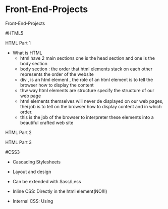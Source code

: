 # Front-End-Projects
Front-End-Projects

#HTML5

HTML Part 1
  
  - What is HTML 
      - html have 2 main sections one is the head section and one is the body section 
      - body section : the order that html elements stack on each other represents the order of the website 
      - div , is an html element , the role of an html element is to tell the browser how to display the content 
      - thw way html elements are structure specify the structure of our web page 
      - html elements themselves will never de displayed on our web pages, thei job is to tell on the browser 
        how to display content and in which order.
      - this is the job of the browser to interpreter these elements into a beautiful crafted web site 



HTML Part 2

HTML Part 3


#CSS3

- Cascading Stylesheets
- Layout and design
- Can be extended with Sass/Less

- Inline  CSS: Directly in the html element(NO!!!)
- Internal CSS: Using <style> tags within a single document
- External CSS: Linking an external .css file
  
- CSS Selectors : 
   - a { background-color: yellow; }
   - { === declaration start
   - a === selector
   - background-color === property
   - yellow === value
   - ; === declaration separator
   - } === declaration end
   - with this way will aplly this style in all links everywhere if you want to target a cerain link you could use a class or an id

 - Colors in CSS
    - Color Names
    - HTML5 Color names
    - Hexadecimal
    - RGB
  
    - body {
        color:red;
        background:coral
      }
  
    - h1 {
        color:#00ff00;
      }
  
    - p {
        color: rgb(0,0,255)
      }
  
  - Box Model
  
    - ![Στιγμιότυπο οθόνης (26)](https://user-images.githubusercontent.com/22882822/207412010-aecfec99-f17c-437d-8e4f-b2db135c88b6.png)
  
    - Margin Padding
    
      - p {
            margin-top:5px;
            margin-bottom:5px;
            margin-right:10px;
            margin-left:10px;
        }
      - p {
            margin:5px 10px 5px 10px
        }
      - p {
            margin:5px 10px;
        }
        
    - Positioning in CSS
      - Static
      - Relative
      - Absolute
      - Fixed
      - Initial
      - Inherit
- Position - Relative/Absolute example
  
      .p-box{
        width: 800px;
        height: 500px;
        border: 1px solid #000;
        margin-top: 10px;
        position: relative;
      }

      .p-box h1{
        position: absolute;
        top: 40px;
      }

      .p-box h2{
        position: absolute;
        top: 100px;
      }
  
  - Position - Fixed/Example
        Used for something which i want to see on the scrolling of the page
      .fix-me{
          position:fixed;
          top: 400px;
      }

  
  
  
  
  
  
  
  
  
  
  
  
  
  
  
  
  
  
  
  
  
  
  
  
  
  
  
  
  
  
  
  
  
  
  
  
  
  
  
  
  
  
  
  # Redux Typescript Udemy
  
  - Local State : 
        - State that belongs to a single component
        - E.g listening to user input in an input field; toggling a "show more" details field
        - Should be managed component-inernal with useState() / useReducer()
  
  - Cross Component State :
        - State that affects multiple components
        - E.g open/close state of a modal overlay
        - Requires "prop chains" / "prop drilling"
  
  - App-Wide State
        - State that affects the entire app (most / all components)
        - E.g user authentication status

  - What is "Redux"?
    - A state management for cross-component or app-wide state
  
  - Core Redux Concepts 
    - Central Data (State) Store
    - Component set up subscriptions to Data Store, get a slice of redux store and use it
    - Reducer Function Mutates(=changes) the store data
    - Component dispatch actions or trigger certain actions 
    - Action is a typescript object which descibes the kind of operation the reducer should perform
    - Actions forwarded to the reducer 
    - Reducer update the state in data store
    - Data Store updated subsciping components notified
    
  - React - Redux -Typescript
    - action object must always has type property
    - connect function can be used as a wrapper around our class component to connect that class component to the store 
    - using useSelector react redux set automatically a sibscription to the store for this component
    - first we define, actions and actionTypes then we define actionCreators , then we define reducers and then we use them with hooks useSelector, useDispatch
    - undefined treated as falsy , we must always set all other states when we update a piece of state , because we override the old state 
    - IMPORTANT !!! You should never never mutate the state inside the reducer, you must always return a new state object , we must override the existing state
                    Objects and arrays are reference values in ts, this can lead to bugs and unpredictable behaviour , ui may not reflecting the state
                    alaways create a new object of state, always return the state with an immutable way , be carefult that you will never accidentally mutate 
                    your existing state, but you copy any objects which you added. So you always create a brand new object or array, whenever you need to update 
                    data.
    - createSlice : we are preparing slice of our global state , when we have different pieces of state which are not directly related 
                    let's sat an authentication status and counter status, we can create different slices in different files to make our code maintainable.
    - redux/toolkit: when using redux toolkit and its functions like create slice , we can not accedentally manipulate the existing state.
                     because redux toolkit internally uses another package, called immer which will detect code like this and will automatically clone the 
                     existing state, create a new state object, keep all the state which we are not editing and override the state which we are editing 
                     in an immutable way.
     - configureStore is like createStore , but if we have multiple state slices in a bigger application we can create a map of reducers you could say
       and behind the scenes configureStore will merge all those reducers into one big reducer.
     - how we diapstch actions with slices?
        we use counterSlice.actions ---> object full of keys , keys are the names of the methods
        counterSlice.actions.toggleCounter() , returns an action object of this shape, {type:'some auto generated unique identifier'}
  

